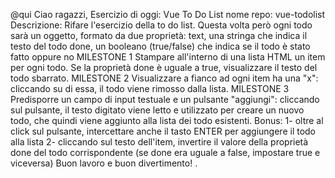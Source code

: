 @qui Ciao ragazzi,
Esercizio di oggi: Vue To Do List
nome repo: vue-todolist
Descrizione: Rifare l'esercizio della to do list. Questa volta però ogni todo sarà un oggetto, formato da due proprietà:
text, una stringa che indica il testo del todo
done, un booleano (true/false) che indica se il todo è stato fatto oppure no
MILESTONE 1 Stampare all'interno di una lista HTML un item per ogni todo. Se la proprietà done è uguale a true, visualizzare il testo del todo sbarrato.
MILESTONE 2 Visualizzare a fianco ad ogni item ha una "x": cliccando su di essa, il todo viene rimosso dalla lista.
MILESTONE 3 Predisporre un campo di input testuale e un pulsante "aggiungi": cliccando sul pulsante, il testo digitato viene letto e utilizzato per creare un nuovo todo, che quindi viene aggiunto alla lista dei todo esistenti.
Bonus: 1- oltre al click sul pulsante, intercettare anche il tasto ENTER per aggiungere il todo alla lista 2- cliccando sul testo dell'item, invertire il valore della proprietà done del todo corrispondente (se done era uguale a false, impostare true e viceversa)
Buon lavoro e buon divertimento!
.